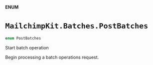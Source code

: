 **ENUM**

# `MailchimpKit.Batches.PostBatches`

```swift
enum PostBatches
```

Start batch operation

Begin processing a batch operations request.
